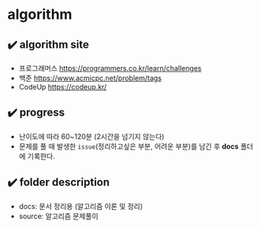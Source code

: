 # algorithm

## ✔️ algorithm site

- 프로그래머스 https://programmers.co.kr/learn/challenges
- 백준 https://www.acmicpc.net/problem/tags
- CodeUp https://codeup.kr/

## ✔️ progress

- 난이도에 따라 60~120분 (2시간을 넘기지 않는다)
- 문제를 풀 때 발생한 `issue`(정리하고싶은 부분, 어려운 부분)를 남긴 후 **docs** 폴더에 기록한다.

## ✔️ folder description

- docs: 문서 정리용 (알고리즘 이론 및 정리)
- source: 알고리즘 문제풀이
